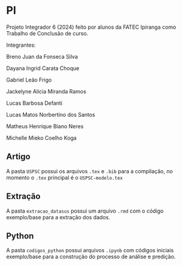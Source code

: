# PI
 Projeto Integrador 6 (2024) feito por alunos da FATEC Ipiranga como Trabalho de Conclusão de curso.

 Integrantes: 

 Breno Juan da Fonseca Silva
 
 Dayana Ingrid Carata Choque
 
 Gabriel Leão Frigo
 
 Jackelyne Alicia Miranda Ramos
 
 Lucas Barbosa Defanti
 
 Lucas Matos Norbertino dos Santos
 
 Matheus Henrique Biano Neres
 
 Michelle Mieko Coelho Koga

## Artigo

A pasta `USPSC` possui os arquivos `.tex` e `.bib` para a compilação, no momento o `.tex` principal é o `USPSC-modelo.tex`

## Extração

A pasta `extracao_datasus` possui um arquivo `.rmd` com o código exemplo/base para a extração dos dados.

## Python

A pasta `codigos_python` possui arquivos `.ipynb` com códigos iniciais exemplo/base para a construção do processo de análise e predição.
